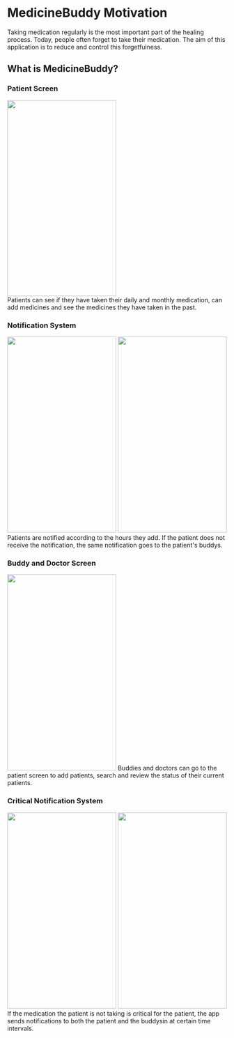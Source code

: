# MedicineBuddy Motivation
Taking medication regularly is the most important part of the healing process. Today, people often forget to take their medication. The aim of this application is to reduce and control this forgetfulness.

## What is MedicineBuddy?

### Patient Screen
<img src="https://github.com/AliCanlier1/MedicineBuddy/assets/114236364/2ba49b2a-2624-482c-8821-ba22b0e98ef1" width="250" height="450"><br>
Patients can see if they have taken their daily and monthly medication, can add medicines and see the medicines they have taken in the past.

### Notification System
<img src="https://github.com/AliCanlier1/MedicineBuddy/assets/114236364/5027bc59-ad99-4568-b63c-647534f06f00" width="250" height="450">
<img src="https://github.com/AliCanlier1/MedicineBuddy/assets/114236364/7ea49d06-d196-4c24-b994-7282777cc1ad" width="250" height="450">
Patients are notified according to the hours they add. If the patient does not receive the notification, the same notification goes to the patient's buddys.

### Buddy and Doctor Screen
<img src="https://github.com/AliCanlier1/MedicineBuddy/assets/114236364/a08ebe06-bda9-4a17-9e89-defba84a4cbf" width="250" height="450">
Buddies and doctors can go to the patient screen to add patients, search and review the status of their current patients.

### Critical Notification System
<img src="https://github.com/AliCanlier1/MedicineBuddy/assets/114236364/fbfdfac4-3861-47a7-baab-35d9f612af57" width="250" height="450">
<img src="https://github.com/AliCanlier1/MedicineBuddy/assets/114236364/ea1fb9e5-b4c5-4f31-a0d3-2dcf7bf68ef4" width="250" height="450">
If the medication the patient is not taking is critical for the patient, the app sends notifications to both the patient and the buddysin at certain time intervals.
